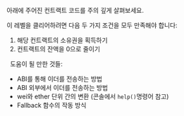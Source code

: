 아래에 주어진 컨트랙트 코드를 주의 깊게 살펴보세요.

이 레벨을 클리어하려면 다음 두 가지 조건을 모두 만족해야 합니다:

1) 해당 컨트랙트의 소유권을 획득하기
2) 컨트랙트의 잔액을 0으로 줄이기

&nbsp;
도움이 될 만한 것들:
* ABI를 통해 이더를 전송하는 방법
* ABI 외부에서 이더를 전송하는 방법
* wei와 ether 단위 간의 변환 (콘솔에서 `help()`명령어 참고)
* Fallback 함수의 작동 방식